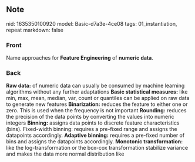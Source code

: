 ## Note
nid: 1635350100920
model: Basic-d7a3e-4ce08
tags: 01_instantiation, repeat
markdown: false

### Front
Name approaches for <b>Feature Engineering</b> of <b>numeric
data</b>.

### Back
<b>Raw data:</b> of numeric data can usually be consumed by machine
learning algorithms without any further adaptations <b>Basic
statistical measures:</b> like min, max, mean, median, var, count
or quantiles can be applied on raw data to generate new features
<b>Binarization:</b> reduces the feature to either one or zero.
This is used when the frequency is not important <b>Rounding:</b>
reduces the precision of the data points by converting the values
into numeric integers <b>Binning:</b> assigns data points to
discrete feature characteristics (bins). Fixed-width binning:
requires a pre-fixed range and assigns the datapoints accordingly.
<b>Adaptive binning:</b> requires a pre-fixed number of bins and
assigns the datapoints accordingly. <b>Monotonic
transformation:</b> like the log-transformation or the box-cox
transformation stabilize variance and makes the data more normal
distribution like
